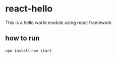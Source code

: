 # react-hello

This is a hello world module using react framework

## how to run
``
npm install
``
``
npm start
``
